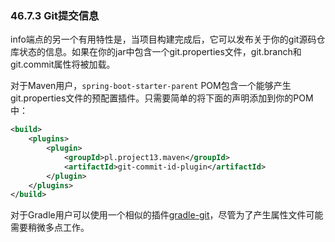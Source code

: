 ### 46.7.3 Git提交信息

info端点的另一个有用特性是，当项目构建完成后，它可以发布关于你的git源码仓库状态的信息。如果在你的jar中包含一个git.properties文件，git.branch和git.commit属性将被加载。

对于Maven用户，`spring-boot-starter-parent` POM包含一个能够产生git.properties文件的预配置插件。只需要简单的将下面的声明添加到你的POM中：
```xml
<build>
    <plugins>
        <plugin>
            <groupId>pl.project13.maven</groupId>
            <artifactId>git-commit-id-plugin</artifactId>
        </plugin>
    </plugins>
</build>
```
对于Gradle用户可以使用一个相似的插件[gradle-git](https://github.com/ajoberstar/gradle-git)，尽管为了产生属性文件可能需要稍微多点工作。
